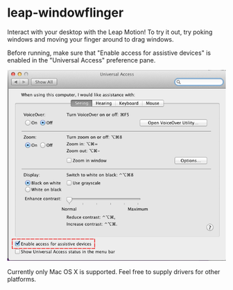 leap-windowflinger
==================

Interact with your desktop with the Leap Motion! To try it out, try
poking windows and moving your finger around to drag windows.

Before running, make sure that "Enable access for assistive devices"
is enabled in the "Universal Access" preference pane.

![Enable Assitive Devices](assistive.png)

Currently only Mac OS X is supported. Feel free to supply drivers for
other platforms.

